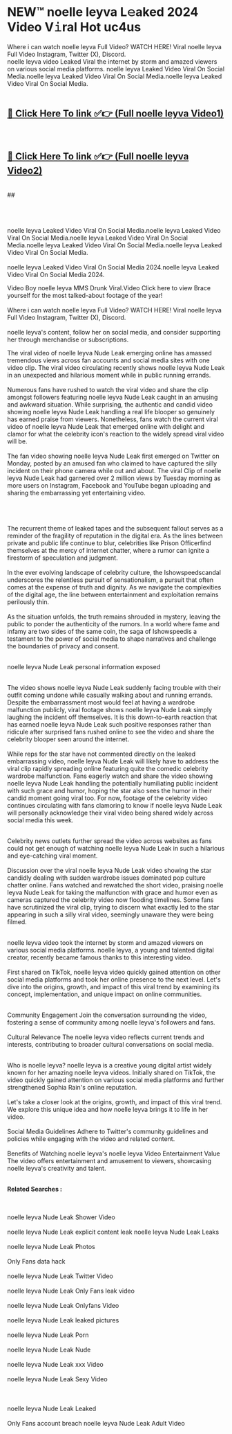
# NEW™ noelle leyva L𝚎aked 2024 Video V𝚒ral Hot uc4us

Where i can watch noelle leyva Full Video? WATCH HERE! Viral noelle leyva Full Video Instagram, Twitter (X), Discord. <br>
noelle leyva video Leaked Viral the internet by storm and amazed viewers on various social media platforms. noelle leyva Leaked Video Viral On Social Media.noelle leyva Leaked Video Viral On Social Media.noelle leyva Leaked Video Viral On Social Media.<br>
 <br>

##  <a href="https://clipsfans.site?title=noelle_leyva&ref=git">🔴 Click Here To link ✅👉 (Full noelle leyva Video1) </a><br>
  <br>

##  <a href="https://clipsfans.site?title=noelle_leyva&ref=git">🔴 Click Here To link ✅👉 (Full noelle leyva Video2)</a><br>
  <br>
  ##


  <br>

  <br>

<br><br>
noelle leyva Leaked Video Viral On Social Media.noelle leyva Leaked Video Viral On Social Media.noelle leyva Leaked Video Viral On Social Media.noelle leyva Leaked Video Viral On Social Media.noelle leyva Leaked Video Viral On Social Media.
<br><br>
noelle leyva Leaked Video Viral On Social Media 2024.noelle leyva Leaked Video Viral On Social Media 2024.


Video Boy noelle leyva MMS Drunk Viral.Video Click here to view Brace yourself for the most talked-about footage of the year!
<br><br>
Where i can watch noelle leyva Full Video? WATCH HERE! Viral noelle leyva Full Video Instagram, Twitter (X), Discord.
<br><br>
noelle leyva's content, follow her on social media, and consider supporting her through merchandise or subscriptions.


The viral video of noelle leyva Nude Leak emerging online has amassed tremendous views across fan accounts and social media sites with one video clip. The viral video circulating recently shows noelle leyva Nude Leak in an unexpected and hilarious moment while in public running errands.
<br><br>
Numerous fans have rushed to watch the viral video and share the clip amongst followers featuring noelle leyva Nude Leak caught in an amusing and awkward situation. While surprising, the authentic and candid video showing noelle leyva Nude Leak handling a real life blooper so genuinely has earned praise from viewers. Nonetheless, fans watch the current viral video of noelle leyva Nude Leak that emerged online with delight and clamor for what the celebrity icon's reaction to the widely spread viral video will be.
<br><br>
The fan video showing noelle leyva Nude Leak first emerged on Twitter on Monday, posted by an amused fan who claimed to have captured the silly incident on their phone camera while out and about. The viral Clip of noelle leyva Nude Leak had garnered over 2 million views by Tuesday morning as more users on Instagram, Facebook and YouTube began uploading and sharing the embarrassing yet entertaining video.
<br><br>


<br><br>
The recurrent theme of leaked tapes and the subsequent fallout serves as a reminder of the fragility of reputation in the digital era. As the lines between private and public life continue to blur, celebrities like Prison Officerfind themselves at the mercy of internet chatter, where a rumor can ignite a firestorm of speculation and judgment.
<br><br>
In the ever evolving landscape of celebrity culture, the Ishowspeedscandal underscores the relentless pursuit of sensationalism, a pursuit that often comes at the expense of truth and dignity. As we navigate the complexities of the digital age, the line between entertainment and exploitation remains perilously thin.
<br><br>
As the situation unfolds, the truth remains shrouded in mystery, leaving the public to ponder the authenticity of the rumors. In a world where fame and infamy are two sides of the same coin, the saga of Ishowspeedis a testament to the power of social media to shape narratives and challenge the boundaries of privacy and consent.
<br><br>





noelle leyva Nude Leak personal information exposed
<br><br>



The video shows noelle leyva Nude Leak suddenly facing trouble with their outfit coming undone while casually walking about and running errands. Despite the embarrassment most would feel at having a wardrobe malfunction publicly, viral footage shows noelle leyva Nude Leak simply laughing the incident off themselves. It is this down-to-earth reaction that has earned noelle leyva Nude Leak such positive responses rather than ridicule after surprised fans rushed online to see the video and share the celebrity blooper seen around the internet.
<br><br>
While reps for the star have not commented directly on the leaked embarrassing video, noelle leyva Nude Leak will likely have to address the viral clip rapidly spreading online featuring quite the comedic celebrity wardrobe malfunction. Fans eagerly watch and share the video showing noelle leyva Nude Leak handling the potentially humiliating public incident with such grace and humor, hoping the star also sees the humor in their candid moment going viral too. For now, footage of the celebrity video continues circulating with fans clamoring to know if noelle leyva Nude Leak will personally acknowledge their viral video being shared widely across social media this week.
<br><br>

Celebrity news outlets further spread the video across websites as fans could not get enough of watching noelle leyva Nude Leak in such a hilarious and eye-catching viral moment.
<br><br>
Discussion over the viral noelle leyva Nude Leak video showing the star candidly dealing with sudden wardrobe issues dominated pop culture chatter online. Fans watched and rewatched the short video, praising noelle leyva Nude Leak for taking the malfunction with grace and humor even as cameras captured the celebrity video now flooding timelines. Some fans have scrutinized the viral clip, trying to discern what exactly led to the star appearing in such a silly viral video, seemingly unaware they were being filmed.
<br><br>


noelle leyva video took the internet by storm and amazed viewers on various social media platforms. noelle leyva, a young and talented digital creator, recently became famous thanks to this interesting video.
<br><br>
First shared on TikTok, noelle leyva video quickly gained attention on other social media platforms and took her online presence to the next level. Let's dive into the origins, growth, and impact of this viral trend by examining its concept, implementation, and unique impact on online communities.
<br><br>

Community Engagement Join the conversation surrounding the video, fostering a sense of community among noelle leyva's followers and fans.
<br><br>
Cultural Relevance The noelle leyva video reflects current trends and interests, contributing to broader cultural conversations on social media.
<br><br>




Who is noelle leyva? noelle leyva is a creative young digital artist widely known for her amazing noelle leyva videos. Initially shared on TikTok, the video quickly gained attention on various social media platforms and further strengthened Sophia Rain's online reputation.
<br><br>
Let's take a closer look at the origins, growth, and impact of this viral trend. We explore this unique idea and how noelle leyva brings it to life in her video.
<br><br>
Social Media Guidelines Adhere to Twitter's community guidelines and policies while engaging with the video and related content.
<br><br>
Benefits of Watching noelle leyva's noelle leyva Video Entertainment Value The video offers entertainment and amusement to viewers, showcasing noelle leyva's creativity and talent.
<br><br>




<strong>Related Searches :</strong>

<br><br>
noelle leyva Nude Leak Shower Video
<br><br>
noelle leyva Nude Leak explicit content leak
noelle leyva Nude Leak Leaks
<br><br>
noelle leyva Nude Leak Photos
<br><br>
Only Fans data hack
<br><br>
noelle leyva Nude Leak Twitter Video
<br><br>
noelle leyva Nude Leak Only Fans leak video
<br><br>
noelle leyva Nude Leak Onlyfans Video
<br><br>
noelle leyva Nude Leak leaked pictures
<br><br>
noelle leyva Nude Leak Porn
<br><br>
noelle leyva Nude Leak Nude
<br><br>
noelle leyva Nude Leak xxx Video
<br><br>
noelle leyva Nude Leak Sexy Video
<br><br>
<br><br>
noelle leyva Nude Leak Leaked
<br><br>
Only Fans account breach
noelle leyva Nude Leak Adult Video
<br><br>